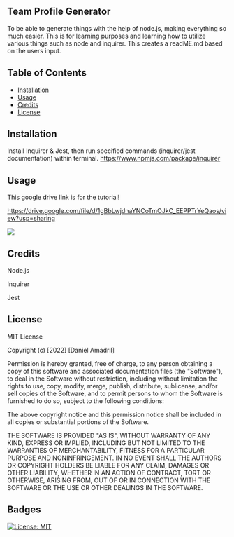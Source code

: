 ## Team Profile Generator


To be able to generate things with the help of node.js, making everything so much easier.
This is for learning purposes and learning how to utilize various things such as node and inquirer.
This creates a readME.md based on the users input.


## Table of Contents 



- [Installation](#installation)
- [Usage](#usage)
- [Credits](#credits)
- [License](#license)

## Installation

Install Inquirer & Jest, then run specified commands (inquirer/jest documentation)  within terminal.
https://www.npmjs.com/package/inquirer
## Usage

This google drive link is for the tutorial!

  https://drive.google.com/file/d/1gBbLwjdnaYNCoTmOJkC_EEPPTrYeQaos/view?usp=sharing
  

 <img src="file:///C:/Users/Daniel/Pictures/Screenshot_100.png"/>
  


## Credits

  Node.js
  
  Inquirer

  Jest

## License

MIT License

Copyright (c) [2022] [Daniel Amadril]

Permission is hereby granted, free of charge, to any person obtaining a copy of this software and associated documentation files (the "Software"), to deal in the Software without restriction, including without limitation the rights to use, copy, modify, merge, publish, distribute, sublicense, and/or sell copies of the Software, and to permit persons to whom the Software is furnished to do so, subject to the following conditions:

The above copyright notice and this permission notice shall be included in all copies or substantial portions of the Software.

THE SOFTWARE IS PROVIDED "AS IS", WITHOUT WARRANTY OF ANY KIND, EXPRESS OR IMPLIED, INCLUDING BUT NOT LIMITED TO THE WARRANTIES OF MERCHANTABILITY, FITNESS FOR A PARTICULAR PURPOSE AND NONINFRINGEMENT. IN NO EVENT SHALL THE AUTHORS OR COPYRIGHT HOLDERS BE LIABLE FOR ANY CLAIM, DAMAGES OR OTHER LIABILITY, WHETHER IN AN ACTION OF CONTRACT, TORT OR OTHERWISE, ARISING FROM, OUT OF OR IN CONNECTION WITH THE SOFTWARE OR THE USE OR OTHER DEALINGS IN THE SOFTWARE.
## Badges


[![License: MIT](https://img.shields.io/badge/License-MIT-yellow.svg)](https://opensource.org/licenses/MIT)
